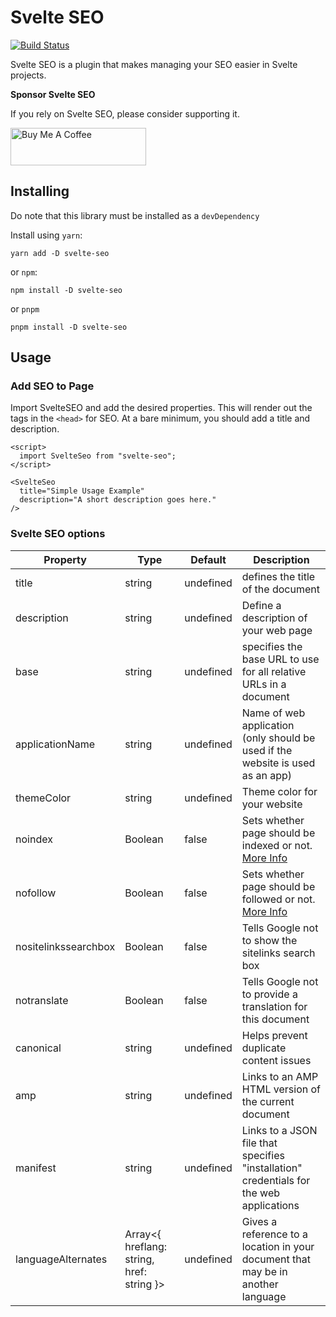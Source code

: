 # Svelte SEO

[![Build Status](https://travis-ci.org/artiebits/svelte-seo.svg?branch=master)](https://travis-ci.org/artiebits/svelte-seo)

Svelte SEO is a plugin that makes managing your SEO easier in Svelte projects.

**Sponsor Svelte SEO**

If you rely on Svelte SEO, please consider supporting it.

<a href="https://www.buymeacoffee.com/artiebits" target="_blank"><img src="https://cdn.buymeacoffee.com/buttons/v2/default-yellow.png" alt="Buy Me A Coffee" style="height: 60px !important;width: 217px !important;" ></a>

## Installing

Do note that this library must be installed as a `devDependency`

Install using `yarn`:

`yarn add -D svelte-seo`

or `npm`:

`npm install -D svelte-seo`

or `pnpm`

`pnpm install -D svelte-seo`


## Usage

### Add SEO to Page

Import SvelteSEO and add the desired properties. This will render out the tags in the `<head>` for SEO. At a bare minimum, you should add a title and description.

```svelte
<script>
  import SvelteSeo from "svelte-seo";
</script>

<SvelteSeo
  title="Simple Usage Example"
  description="A short description goes here."
/>
```

### Svelte SEO options

| Property | Type | Default | Description |
-----------| ---------| -----------| ---------|
| title | string | undefined | defines the title of the document |
| description | string | undefined | Define a description of your web page |
| base | string | undefined | specifies the base URL to use for all relative URLs in a document |
| applicationName | string | undefined | Name of web application (only should be used if the website is used as an app) |
| themeColor | string | undefined | Theme color for your website |
| noindex | Boolean | false | Sets whether page should be indexed or not. [More Info](#no-index) |
| nofollow | Boolean | false | Sets whether page should be followed or not. [More Info](#no-follow) |
| nositelinkssearchbox | Boolean | false | Tells Google not to show the sitelinks search box |
| notranslate | Boolean | false | Tells Google not to provide a translation for this document | 
| canonical | string | undefined | Helps prevent duplicate content issues |
| amp | string | undefined | Links to an AMP HTML version of the current document |
| manifest | string | undefined | Links to a JSON file that specifies "installation" credentials for the web applications |
| languageAlternates | Array<{ hreflang: string, href: string }> | undefined | Gives a reference to a location in your document that may be in another language |